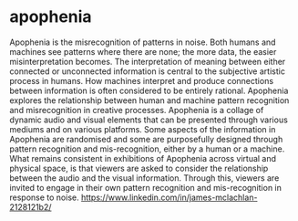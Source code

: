 # apophenia
Apophenia is the misrecognition of patterns in noise. Both humans and machines see patterns where there are none; the more data, the easier misinterpretation becomes. The interpretation of meaning between either connected or unconnected information is central to the subjective artistic process in humans. How machines interpret and produce connections between information is often considered to be entirely rational. Apophenia explores the relationship between human and machine pattern recognition and misrecognition in creative processes.
Apophenia is a collage of dynamic audio and visual elements that can be presented through various mediums and on various platforms. Some aspects of the information in Apophenia are randomised and some are purposefully designed through pattern recognition and mis-recognition, either by a human or a machine. What remains consistent in exhibitions of Apophenia across virtual and physical space, is that viewers are asked to consider the relationship between the audio and the visual information. Through this, viewers are invited to engage in their own pattern recognition and mis-recognition in response to noise.
https://www.linkedin.com/in/james-mclachlan-2128121b2/
